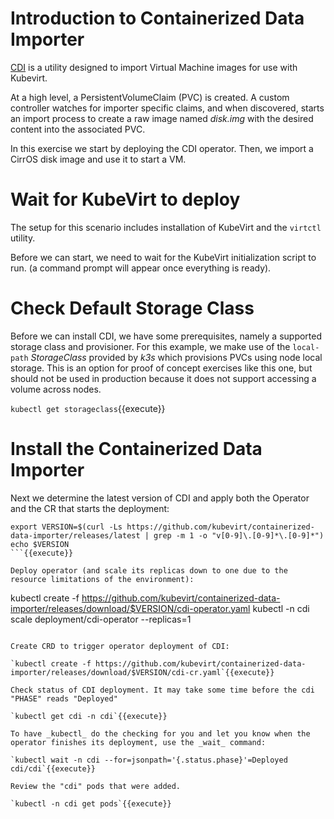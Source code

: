 # Introduction to Containerized Data Importer

[CDI](https://github.com/kubevirt/containerized-data-importer) is a utility designed to import Virtual Machine images for use with Kubevirt.

At a high level, a PersistentVolumeClaim (PVC) is created. A custom controller watches for importer specific claims, and when discovered, starts an import process to create a raw image named _disk.img_ with the desired content into the associated PVC.

In this exercise we start by deploying the CDI operator. Then, we import a CirrOS disk image and use it to start a VM.

# Wait for KubeVirt to deploy

The setup for this scenario includes installation of KubeVirt and the `virtctl` utility.

Before we can start, we need to wait for the KubeVirt initialization script to run. (a command prompt will appear once everything is ready).

# Check Default Storage Class

Before we can install CDI, we have some prerequisites, namely a supported storage class and provisioner. For this example, we make use of the `local-path` _StorageClass_ provided by _k3s_ which provisions PVCs using node local storage. This is an option for proof of concept exercises like this one, but should not be used in production because it does not support accessing a volume across nodes.

`kubectl get storageclass`{{execute}}

# Install the Containerized Data Importer

Next we determine the latest version of CDI and apply both the Operator and the CR that starts the deployment:

```
export VERSION=$(curl -Ls https://github.com/kubevirt/containerized-data-importer/releases/latest | grep -m 1 -o "v[0-9]\.[0-9]*\.[0-9]*")
echo $VERSION
```{{execute}}

Deploy operator (and scale its replicas down to one due to the resource limitations of the environment):

```
kubectl create -f https://github.com/kubevirt/containerized-data-importer/releases/download/$VERSION/cdi-operator.yaml
kubectl -n cdi scale deployment/cdi-operator --replicas=1
```{{execute}}

Create CRD to trigger operator deployment of CDI:

`kubectl create -f https://github.com/kubevirt/containerized-data-importer/releases/download/$VERSION/cdi-cr.yaml`{{execute}}

Check status of CDI deployment. It may take some time before the cdi "PHASE" reads "Deployed"

`kubectl get cdi -n cdi`{{execute}}

To have _kubectl_ do the checking for you and let you know when the operator finishes its deployment, use the _wait_ command:

`kubectl wait -n cdi --for=jsonpath='{.status.phase}'=Deployed cdi/cdi`{{execute}}

Review the "cdi" pods that were added.

`kubectl -n cdi get pods`{{execute}}